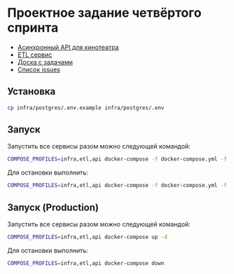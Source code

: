 # Проектное задание четвёртого спринта

- [Асинхронный API для кинотеатра](./async_api)
- [ETL сервис](./etl)
- [Доска с задачами](https://github.com/users/a1d4r/projects/2)
- [Список issues](https://github.com/a1d4r/practicum-async-api/issues)

## Установка

```bash
cp infra/postgres/.env.example infra/postgres/.env
```

## Запуск

Запустить все сервисы разом можно следующей командой:

```bash
COMPOSE_PROFILES=infra,etl,api docker-compose -f docker-compose.yml -f docker-compose.override.yml up -d
```

Для остановки выполнить:

```bash
COMPOSE_PROFILES=infra,etl,api docker-compose -f docker-compose.yml -f docker-compose.override.yml down
```

## Запуск (Production)

Запустить все сервисы разом можно следующей командой:

```bash
COMPOSE_PROFILES=infra,etl,api docker-compose up -d
```

Для остановки выполнить:

```bash
COMPOSE_PROFILES=infra,etl,api docker-compose down
```
